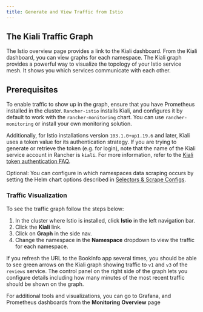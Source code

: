 ```yaml
---
title: Generate and View Traffic from Istio
---
```


<head>
  <link rel="canonical" href="https://ranchermanager.docs.rancher.com/how-to-guides/advanced-user-guides/istio-setup-guide/generate-and-view-traffic"/>
</head>

## The Kiali Traffic Graph

The Istio overview page provides a link to the Kiali dashboard. From the Kiali dashboard, you can view graphs for each namespace. The Kiali graph provides a powerful way to visualize the topology of your Istio service mesh. It shows you which services communicate with each other.

## Prerequisites

To enable traffic to show up in the graph, ensure that you have Prometheus installed in the cluster. `Rancher-istio` installs Kiali, and configures it by default to work with the `rancher-monitoring` chart. You can use `rancher-monitoring` or install your own monitoring solution.

Additionally, for Istio installations version `103.1.0+up1.19.6` and later, Kiali uses a token value for its authentication strategy. If you are trying to generate or retrieve the token (e.g. for login), note that the name of the Kiali service account in Rancher is `kiali`. For more information, refer to the [Kiali token authentication FAQ](https://kiali.io/docs/faq/authentication/).

Optional: You can configure in which namespaces data scraping occurs by setting the Helm chart options described in [Selectors & Scrape Configs](../../../integrations-in-rancher/istio/configuration-options/selectors-and-scrape-configurations.md).

### Traffic Visualization

To see the traffic graph follow the steps below:

1. In the cluster where Istio is installed, click **Istio** in the left navigation bar.
1. Click the **Kiali** link.
1. Click on **Graph** in the side nav.
1. Change the namespace in the **Namespace** dropdown to view the traffic for each namespace.

If you refresh the URL to the BookInfo app several times, you should be able to see green arrows on the Kiali graph showing traffic to `v1` and `v3` of the `reviews` service. The control panel on the right side of the graph lets you configure details including how many minutes of the most recent traffic should be shown on the graph.

For additional tools and visualizations, you can go to Grafana, and Prometheus dashboards from the **Monitoring** **Overview** page

